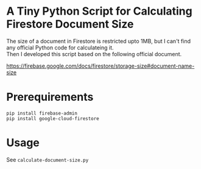 # A Tiny Python Script for Calculating Firestore Document Size

The size of a document in Firestore is restricted upto 1MB, but I can't find any official Python code for calculateing it.   
Then I developed this script based on the following official document. 

https://firebase.google.com/docs/firestore/storage-size#document-name-size


# Prerequirements
`pip install firebase-admin`  
`pip install google-cloud-firestore`


# Usage
See `calculate-document-size.py`
